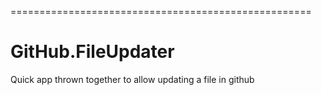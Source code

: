 ====================================================
# GitHub.FileUpdater

Quick app thrown together to allow updating a file in github

